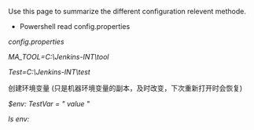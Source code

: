 Use this page to summarize the different configuration relevent methode. 
* Powershell read config.properties

_config.properties_

_MA_TOOL=C:\Jenkins-INT\tool_

_Test=C:\Jenkins-INT\test_

创建环境变量 (只是机器环境变量的副本，及时改变，下次重新打开时会恢复)

_$env: TestVar = " value "_

_ls env:_

